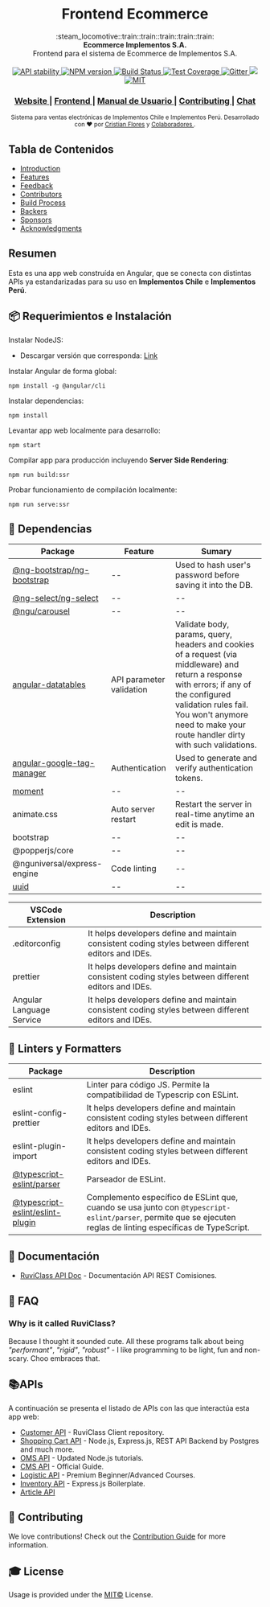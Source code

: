 <h1 align="center">Frontend Ecommerce</h1>

<div align="center">
  :steam_locomotive::train::train::train::train::train:
</div>
<div align="center">
  <strong>Ecommerce Implementos S.A.</strong>
</div>
<div align="center">
  Frontend para el sistema de Ecommerce de Implementos S.A.
</div>

<br />

<div align="center">
  <!-- Stability -->
  <a href="https://nodejs.org/api/documentation.html#documentation_stability_index">
    <img src="https://img.shields.io/badge/stability-experimental-orange.svg?style=flat-square"
      alt="API stability" />
  </a>
  <!-- NPM version -->
  <a href="https://npmjs.org/package/choo">
    <img src="https://img.shields.io/npm/v/choo.svg?style=flat-square"
      alt="NPM version" />
  </a>
  <!-- Build Status -->
  <a href="https://travis-ci.org/choojs/choo">
    <img src="https://img.shields.io/travis/choojs/choo/master.svg?style=flat-square"
      alt="Build Status" />
  </a>
  <!-- Test Coverage -->
  <a href="https://codecov.io/github/choojs/choo">
    <img src="https://img.shields.io/codecov/c/github/choojs/choo/master.svg?style=flat-square" 
      alt="Test Coverage" />
  </a>
  <!-- Chat -->
  <a href="https://gitter.im/array-mixer/Lobby?utm_source=badge&utm_medium=badge&utm_campaign=pr-badge&utm_content=badge">
    <img src="https://badges.gitter.im/array-mixer/Lobby.svg" 
      alt ="Gitter">
  </a>
  <a href="http://commitizen.github.io/cz-cli/">
    <img src="https://img.shields.io/badge/commitizen-friendly-brightgreen.svg">
  </a>
  <!-- License -->
  <a href="https://opensource.org/licenses/MIT">
    <img src="https://img.shields.io/badge/license-MIT-blue.svg" 
      alt="MIT">
  </a>
</div>

<div align="center">
  <h3>
  <a href="https://www.implementos.cl">
      Website
    </a>
    <span> | </span>
    <a href="#">
      Frontend
    </a>
    <span> | </span>
    <a href="#">
      Manual de Usuario
    </a>
    <span> | </span>
    <a href="https://github.com/choojs/choo/blob/master/.github/CONTRIBUTING.md">
      Contributing
    </a>
    <span> | </span>
    <a href="#">
      Chat
    </a>
  </h3>
</div>

<div align="center">
  <sub>Sistema para ventas electrónicas de Implementos Chile e Implementos Perú. Desarrollado con ❤︎ por
  <a href="https://twitter.com/yoshuawuyts">Cristian Flores</a> y
  <a href="https://github.com/choojs/choo/graphs/contributors">
    Colaboradores
  </a>
  .
</div>

## Tabla de Contenidos

- [Introduction](#introduction)
- [Features](#features)
- [Feedback](#feedback)
- [Contributors](#contributors)
- [Build Process](#build-process)
- [Backers](#backers-)
- [Sponsors](#sponsors-)
- [Acknowledgments](#acknowledgments)

## Resumen

Esta es una app web construída en Angular, que se conecta con distintas APIs ya
estandarizadas para su uso en **Implementos Chile** e **Implementos Perú**.

## 📦 Requerimientos e Instalación

Instalar NodeJS:

- Descargar versión que corresponda: [Link](https://nodejs.org/es/download)

Instalar Angular de forma global:

```
npm install -g @angular/cli
```

Instalar dependencias:

```
npm install
```

Levantar app web localmente para desarrollo:

```
npm start
```

Compilar app para producción incluyendo **Server Side Rendering**:

```
npm run build:ssr
```

Probar funcionamiento de compilación localmente:

```
npm run serve:ssr
```

## 🎨 Dependencias

| Package                                                                                | Feature                  | Sumary                                                                                                                                                                                                                                            |
| -------------------------------------------------------------------------------------- | ------------------------ | ------------------------------------------------------------------------------------------------------------------------------------------------------------------------------------------------------------------------------------------------- |
| [@ng-bootstrap/ng-bootstrap](https://github.com/ng-bootstrap/ng-bootstrap)             | --                       | Used to hash user's password before saving it into the DB.                                                                                                                                                                                        |
| [@ng-select/ng-select](https://github.com/ng-select/ng-select)                         | --                       | --                                                                                                                                                                                                                                                |
| [@ngu/carousel](https://github.com/uiuniversal/ngu-carousel)                           | --                       | --                                                                                                                                                                                                                                                |
| [angular-datatables](https://github.com/l-lin/angular-datatables)                      | API parameter validation | Validate body, params, query, headers and cookies of a request (via middleware) and return a response with errors; if any of the configured validation rules fail. You won't anymore need to make your route handler dirty with such validations. |
| [angular-google-tag-manager](https://github.com/mzuccaroli/angular-google-tag-manager) | Authentication           | Used to generate and verify authentication tokens.                                                                                                                                                                                                |
| [moment](https://github.com/moment/moment)                                             | --                       | --                                                                                                                                                                                                                                                |
| animate.css                                                                            | Auto server restart      | Restart the server in real-time anytime an edit is made.                                                                                                                                                                                          |
| bootstrap                                                                              | --                       | --                                                                                                                                                                                                                                                |
| @popperjs/core                                                                         | --                       | --                                                                                                                                                                                                                                                |
| @nguniversal/express-engine                                                            | Code linting             | --                                                                                                                                                                                                                                                |
| [uuid](https://github.com/uuidjs/uuid)                                                 | --                       | --                                                                                                                                                                                                                                                |

| VSCode Extension         | Description                                                                                          |
| ------------------------ | ---------------------------------------------------------------------------------------------------- |
| .editorconfig            | It helps developers define and maintain consistent coding styles between different editors and IDEs. |
| prettier                 | It helps developers define and maintain consistent coding styles between different editors and IDEs. |
| Angular Language Service | It helps developers define and maintain consistent coding styles between different editors and IDEs. |

## 🎨 Linters y Formatters

| Package                                                                                    | Description                                                                                                                                                     |
| ------------------------------------------------------------------------------------------ | --------------------------------------------------------------------------------------------------------------------------------------------------------------- |
| eslint                                                                                     | Linter para código JS. Permite la compatibilidad de Typescrip con ESLint.                                                                                       |
| eslint-config-prettier                                                                     | It helps developers define and maintain consistent coding styles between different editors and IDEs.                                                            |
| eslint-plugin-import                                                                       | It helps developers define and maintain consistent coding styles between different editors and IDEs.                                                            |
| [@typescript-eslint/parser](https://github.com/typescript-eslint/typescript-eslint)        | Parseador de ESLint.                                                                                                                                            |
| [@typescript-eslint/eslint-plugin](https://github.com/typescript-eslint/typescript-eslint) | Complemento específico de ESLint que, cuando se usa junto con `@typescript-eslint/parser`, permite que se ejecuten reglas de linting específicas de TypeScript. |

## 📙 Documentación

- [RuviClass API Doc](#) - Documentación API REST Comisiones.

## 💬 FAQ

### Why is it called RuviClass?

Because I thought it sounded cute. All these programs talk about being
_"performant"_, _"rigid"_, _"robust"_ - I like programming to be light, fun and
non-scary. Choo embraces that.

## 📚APIs

A continuación se presenta el listado de APIs con las que interactúa esta app
web:

- [Customer API](https://github.com/developer-implementos/api-ecommerce-customer) -
  RuviClass Client repository.
- [Shopping Cart API](https://github.com/developer-implementos/api-ecommerce-shopping-cart) -
  Node.js, Express.js, REST API Backend by Postgres and much more.
- [OMS API](https://github.com/developer-implementos/api-ecommerce-oms) -
  Updated Node.js tutorials.
- [CMS API](https://github.com/developer-implementos/api-ecommerce-cms) -
  Official Guide.
- [Logistic API](https://github.com/developer-implementos/api-ecommerce-logistic) -
  Premium Beginner/Advanced Courses.
- [Inventory API](https://github.com/developer-implementos/api-ecommerce-inventory) -
  Express.js Boilerplate.
- [Article API](https://github.com/developer-implementos/api-ecommerce-article)

## 🤝 Contributing

We love contributions! Check out the
[Contribution Guide](https://github.com/sourcerer-io/sourcerer-app/blob/master/CONTRIBUTING.md)
for more information.

## 🎓 License

Usage is provided under the [MIT©](https://tldrlegal.com/license/mit-license)
License.
